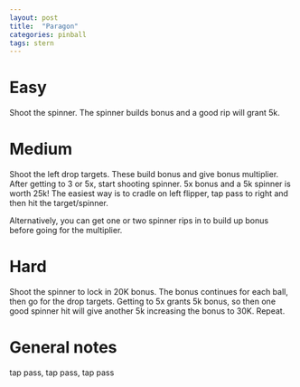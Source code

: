 ```yaml
---
layout: post
title:  "Paragon"
categories: pinball
tags: stern
---
```


# Easy
Shoot the spinner. The spinner builds bonus and a good rip will grant 5k.

# Medium
Shoot the left drop targets. These build bonus and give bonus multiplier. After getting to 3 or 5x, start shooting spinner. 5x bonus and a 5k spinner is worth 25k! The easiest way is to cradle on left flipper, tap pass to right and then hit the target/spinner.

Alternatively, you can get one or two spinner rips in to build up bonus before going for the multiplier.

# Hard
Shoot the spinner to lock in 20K bonus. The bonus continues for each ball, then go for the drop targets. Getting to 5x grants 5k bonus, so then one good spinner hit will give another 5k increasing the bonus to 30K. Repeat.

# General notes
tap pass, tap pass, tap pass

